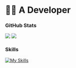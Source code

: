 # 🧑‍💻 A Developer 
<h3>GitHub Stats</h3>

[![](https://nirzak-streak-stats.vercel.app/?user=thebjoredcraft&theme=tokyonight)](https://github.com/thebjoredcraft)
[![](https://github-readme-streak-stats.herokuapp.com/?user=thebjoredcraft&theme=material-palenight)](https://github.com/thebjoredcraft)

<h3>Skills</h3>

[![My Skills](https://skillicons.dev/icons?i=java,kotlin,github,gitlab,gradle,maven,idea,vscode,md&theme=dark)](https://skillicons.dev)
